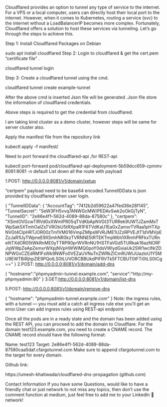 Cloudflared provides an option to tunnel any type of service to the internet. For a VPS or a local computer, users can directly host their local port to the internet. However, when it comes to Kubernetes, routing a service (svc) to the internet without a LoadBalancerIP becomes more complex. Fortunately, Cloudflared offers a solution to host these services via tunneling. Let’s go through the steps to achieve this.

Step 1: Install Cloudflared Packages on Debian

sudo apt install cloudflared
Step 2: Login to cloudflared & get the cert.pem “certificate file” .

cloudflared tunnel login

Step 3: Create a cloudflared tunnel using the cmd.

cloudflared tunnel create example-tunnel

After the above cmd is inserted Json file will be generated .Json file store the information of cloudflared credentials.

Above steps is required to get the credential from cloudflared.

I am taking kind cluster as a demo cluster, however steps will be same for server cluster also.

Apply the manifest file from the repository link

kubectl apply -f manifest/

Need to port forward the cloudflared-api ,for REST-api

kubectl port-forward pod/cloudflared-api-deployment-5b59dcc659-cpmmv 8081:8081 -n default
List down all the route with payload

1.POST: http://0.0.0.0:8081/v1/domain/setup

“certpem” payload need to be base64 encoded.TunnelIDData is json provided by cloudflared when user login.

{
"TunnelIDData": {
"AccountTag": "7412b2d59622a47fed36e28f145",
"TunnelSecret": "SeW3FH5vvq7ANWGcMW/PEDAvSwk2oOkGjTyN",
"TunnelID": "2e86e4f1–562d-4089–88da-87580c"
},
"certpem": "XSmtOVGcwTlRVd0xXWmlPR05qTVdKbApNVGt3TURRek9UWTJZamMxTWpSak5XTmhOalZsTVRObU5tRXpaR1F6TVdKaU1EaGxZamxrTVRaa1pHTXpNVGt4ClpHRTJOR00zTm1VM016VmpZMlpsWVRJME1UZzRPVEJtT1dVMVpEZzJaR1UyTWpneE9XSmhNR0kzTVRNNE5tRTEKTmpWbVlXRmhPRFkxTURnelltTXdOR05tWkRnME0yTTRPR0prWVRnNU1HSTFaVGd5TURkak16azNORFJqWWpZeApZemxrWXpjNVpHWWlMQ0poY0dsVWIydGxiaUk2SW1wclNrZDNPWGxCZEdRM1FsWk9NWFo0VEZaUVNuTnZWRkZICmRUWlJUazloU1Y5MU9EWTBiRjhpZlE9PQotLS0tLUVORCBBUkdPIFRVTk5FTCBUT0tFTi0tLS0tCg=="
}
2.POST: http://0.0.0.0:8081/v1/domain/add-dns

{
"hostname":"phpmyadmin-tunnel.example.com",
"service":"http://my-phpmyadmin:80"
}
3.GET:http://0.0.0.0:8081/v1/domain/list-dns

5.POST: http://0.0.0.0:8081/v1/domain/remove-dns

{
"hostname": "phpmyadmin-tunnel.example.com"
}
Note: the ingress rules, with a tunnel — you must add a catch all ingress rule else you’ll get an error.User can add ingress rules using REST-api endpoint

Once all the pods are in a ready state and the domain has been added using the REST API, you can proceed to add the domain to Cloudflare. For the domain test123.example.com, you need to create a CNAME record. The CNAME record should have the following format:

Name: test123
Target: 2e86e4f1-562d-4089-88da-87580caa5daf.cfargotunnel.com
Make sure to append cfargotunnel.com to the target for every domain.


Github link:

https://umesh-khatiwada/cloudflared-dns-propagation (github.com)

Contact Information
If you have some Questions, would like to have a friendly chat or just network to not miss any topics, then don’t use the comment function at medium, just feel free to add me to your LinkedIn 🤙 network!